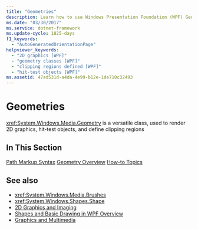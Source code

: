 ```yaml
---
title: "Geometries"
description: Learn how to use Windows Presentation Foundation (WPF) Geometry to render 2D graphics, hit-test objects, and define clipping regions.
ms.date: "03/30/2017"
ms.service: dotnet-framework
ms.update-cycle: 1825-days
f1_keywords:
  - "AutoGeneratedOrientationPage"
helpviewer_keywords:
  - "2D graphics [WPF]"
  - "geometry classes [WPF]"
  - "clipping regions defined [WPF]"
  - "hit-test objects [WPF]"
ms.assetid: 47ad531d-a4da-4e99-b12e-1de710c32493
---
```

# Geometries

<xref:System.Windows.Media.Geometry> is a versatile class, used to render 2D graphics, hit-test objects, and define clipping regions

## In This Section

[Path Markup Syntax](path-markup-syntax.md)
[Geometry Overview](geometry-overview.md)
[How-to Topics](geometries-how-to-topics.md)

## See also

- <xref:System.Windows.Media.Brushes>
- <xref:System.Windows.Shapes.Shape>
- [2D Graphics and Imaging](../advanced/optimizing-performance-2d-graphics-and-imaging.md)
- [Shapes and Basic Drawing in WPF Overview](shapes-and-basic-drawing-in-wpf-overview.md)
- [Graphics and Multimedia](index.md)
